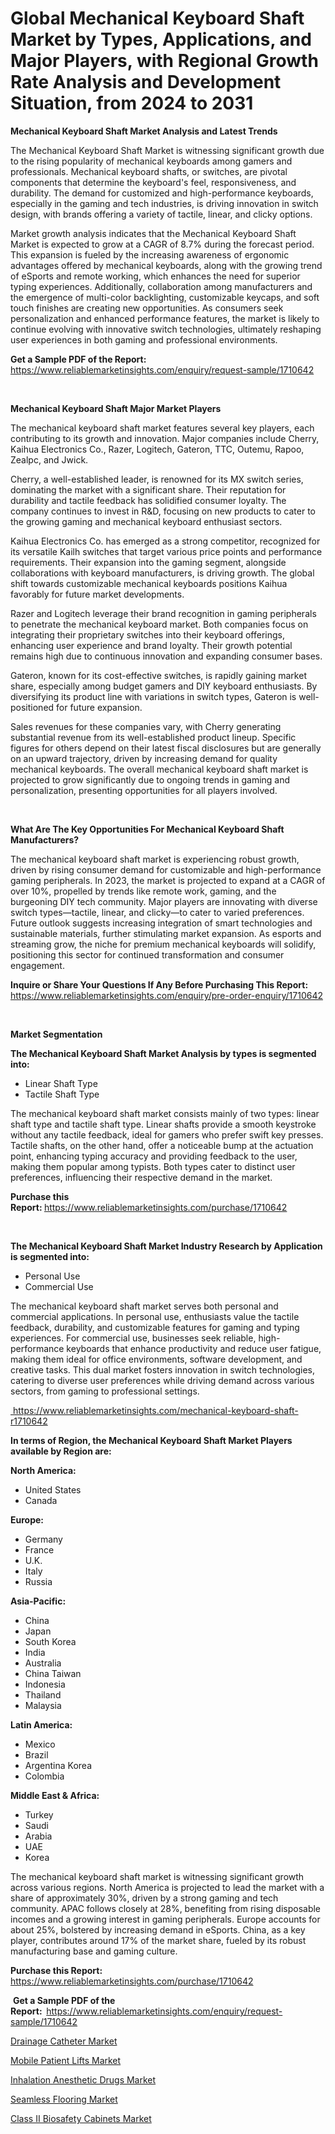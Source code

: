 <p><h1>Global Mechanical Keyboard Shaft Market by Types, Applications, and Major Players, with Regional Growth Rate Analysis and Development Situation, from 2024 to 2031</h1></p><p><strong>Mechanical Keyboard Shaft Market Analysis and Latest Trends</strong></p>
<p><p>The Mechanical Keyboard Shaft Market is witnessing significant growth due to the rising popularity of mechanical keyboards among gamers and professionals. Mechanical keyboard shafts, or switches, are pivotal components that determine the keyboard's feel, responsiveness, and durability. The demand for customized and high-performance keyboards, especially in the gaming and tech industries, is driving innovation in switch design, with brands offering a variety of tactile, linear, and clicky options.</p><p>Market growth analysis indicates that the Mechanical Keyboard Shaft Market is expected to grow at a CAGR of 8.7% during the forecast period. This expansion is fueled by the increasing awareness of ergonomic advantages offered by mechanical keyboards, along with the growing trend of eSports and remote working, which enhances the need for superior typing experiences. Additionally, collaboration among manufacturers and the emergence of multi-color backlighting, customizable keycaps, and soft touch finishes are creating new opportunities. As consumers seek personalization and enhanced performance features, the market is likely to continue evolving with innovative switch technologies, ultimately reshaping user experiences in both gaming and professional environments.</p></p>
<p><strong>Get a Sample PDF of the Report:&nbsp;</strong> <a href="https://www.reliablemarketinsights.com/enquiry/request-sample/1710642?utm_campaign=1589&utm_medium=2&utm_source=Github&utm_content=ia&utm_term=22102024&utm_id=mechanical-keyboard-shaft">https://www.reliablemarketinsights.com/enquiry/request-sample/1710642</a></p>
<p>&nbsp;</p>
<p><strong>Mechanical Keyboard Shaft Major Market Players</strong></p>
<p><p>The mechanical keyboard shaft market features several key players, each contributing to its growth and innovation. Major companies include Cherry, Kaihua Electronics Co., Razer, Logitech, Gateron, TTC, Outemu, Rapoo, Zealpc, and Jwick. </p><p>Cherry, a well-established leader, is renowned for its MX switch series, dominating the market with a significant share. Their reputation for durability and tactile feedback has solidified consumer loyalty. The company continues to invest in R&D, focusing on new products to cater to the growing gaming and mechanical keyboard enthusiast sectors.</p><p>Kaihua Electronics Co. has emerged as a strong competitor, recognized for its versatile Kailh switches that target various price points and performance requirements. Their expansion into the gaming segment, alongside collaborations with keyboard manufacturers, is driving growth. The global shift towards customizable mechanical keyboards positions Kaihua favorably for future market developments.</p><p>Razer and Logitech leverage their brand recognition in gaming peripherals to penetrate the mechanical keyboard market. Both companies focus on integrating their proprietary switches into their keyboard offerings, enhancing user experience and brand loyalty. Their growth potential remains high due to continuous innovation and expanding consumer bases.</p><p>Gateron, known for its cost-effective switches, is rapidly gaining market share, especially among budget gamers and DIY keyboard enthusiasts. By diversifying its product line with variations in switch types, Gateron is well-positioned for future expansion.</p><p>Sales revenues for these companies vary, with Cherry generating substantial revenue from its well-established product lineup. Specific figures for others depend on their latest fiscal disclosures but are generally on an upward trajectory, driven by increasing demand for quality mechanical keyboards. The overall mechanical keyboard shaft market is projected to grow significantly due to ongoing trends in gaming and personalization, presenting opportunities for all players involved.</p></p>
<p>&nbsp;</p>
<p><strong>What Are The Key Opportunities For Mechanical Keyboard Shaft Manufacturers?</strong></p>
<p><p>The mechanical keyboard shaft market is experiencing robust growth, driven by rising consumer demand for customizable and high-performance gaming peripherals. In 2023, the market is projected to expand at a CAGR of over 10%, propelled by trends like remote work, gaming, and the burgeoning DIY tech community. Major players are innovating with diverse switch types—tactile, linear, and clicky—to cater to varied preferences. Future outlook suggests increasing integration of smart technologies and sustainable materials, further stimulating market expansion. As esports and streaming grow, the niche for premium mechanical keyboards will solidify, positioning this sector for continued transformation and consumer engagement.</p></p>
<p><strong>Inquire or Share Your Questions If Any Before Purchasing This Report:</strong> <a href="https://www.reliablemarketinsights.com/enquiry/pre-order-enquiry/1710642?utm_campaign=1589&utm_medium=2&utm_source=Github&utm_content=ia&utm_term=22102024&utm_id=mechanical-keyboard-shaft">https://www.reliablemarketinsights.com/enquiry/pre-order-enquiry/1710642</a></p>
<p>&nbsp;</p>
<p><strong>Market Segmentation</strong></p>
<p><strong>The Mechanical Keyboard Shaft Market Analysis by types is segmented into:</strong></p>
<p><ul><li>Linear Shaft Type</li><li>Tactile Shaft Type</li></ul></p>
<p><p>The mechanical keyboard shaft market consists mainly of two types: linear shaft type and tactile shaft type. Linear shafts provide a smooth keystroke without any tactile feedback, ideal for gamers who prefer swift key presses. Tactile shafts, on the other hand, offer a noticeable bump at the actuation point, enhancing typing accuracy and providing feedback to the user, making them popular among typists. Both types cater to distinct user preferences, influencing their respective demand in the market.</p></p>
<p><strong>Purchase this Report:&nbsp;</strong><a href="https://www.reliablemarketinsights.com/purchase/1710642?utm_campaign=1589&utm_medium=2&utm_source=Github&utm_content=ia&utm_term=22102024&utm_id=mechanical-keyboard-shaft">https://www.reliablemarketinsights.com/purchase/1710642</a></p>
<p>&nbsp;</p>
<p><strong>The Mechanical Keyboard Shaft Market Industry Research by Application is segmented into:</strong></p>
<p><ul><li>Personal Use</li><li>Commercial Use</li></ul></p>
<p><p>The mechanical keyboard shaft market serves both personal and commercial applications. In personal use, enthusiasts value the tactile feedback, durability, and customizable features for gaming and typing experiences. For commercial use, businesses seek reliable, high-performance keyboards that enhance productivity and reduce user fatigue, making them ideal for office environments, software development, and creative tasks. This dual market fosters innovation in switch technologies, catering to diverse user preferences while driving demand across various sectors, from gaming to professional settings.</p></p>
<p><a href="https://www.reliablemarketinsights.com/mechanical-keyboard-shaft-r1710642?utm_campaign=1589&utm_medium=2&utm_source=Github&utm_content=ia&utm_term=22102024&utm_id=mechanical-keyboard-shaft">&nbsp;https://www.reliablemarketinsights.com/mechanical-keyboard-shaft-r1710642</a></p>
<p><strong>In terms of Region, the Mechanical Keyboard Shaft Market Players available by Region are:</strong></p>
<p>
    <p> <strong> North America: </strong>
        <ul>
            <li>United States</li>
            <li>Canada</li>
        </ul>
        </p> 
    <p> <strong> Europe: </strong>
        <ul>
            <li>Germany</li>
            <li>France</li>
            <li>U.K.</li>
            <li>Italy</li>
            <li>Russia</li>
        </ul>
        </p> 
    <p> <strong> Asia-Pacific: </strong>
        <ul>
            <li>China</li>
            <li>Japan</li>
            <li>South Korea</li>
            <li>India</li>
            <li>Australia</li>
            <li>China Taiwan</li>
            <li>Indonesia</li>
            <li>Thailand</li>
            <li>Malaysia</li>
        </ul>
        </p> 
    <p> <strong> Latin America: </strong>
        <ul>
            <li>Mexico</li>
            <li>Brazil</li>
            <li>Argentina Korea</li>
            <li>Colombia</li>
        </ul>
        </p> 
    <p> <strong> Middle East & Africa: </strong>
        <ul>
            <li>Turkey</li>
            <li>Saudi</li>
            <li>Arabia</li>
            <li>UAE</li>
            <li>Korea</li>
        </ul>
    </p>
    </p>
<p><p>The mechanical keyboard shaft market is witnessing significant growth across various regions. North America is projected to lead the market with a share of approximately 30%, driven by a strong gaming and tech community. APAC follows closely at 28%, benefiting from rising disposable incomes and a growing interest in gaming peripherals. Europe accounts for about 25%, bolstered by increasing demand in eSports. China, as a key player, contributes around 17% of the market share, fueled by its robust manufacturing base and gaming culture.</p></p>
<p><strong>Purchase this Report: </strong><a href="https://www.reliablemarketinsights.com/purchase/1710642?utm_campaign=1589&utm_medium=2&utm_source=Github&utm_content=ia&utm_term=22102024&utm_id=mechanical-keyboard-shaft">https://www.reliablemarketinsights.com/purchase/1710642</a></p>
<p>&nbsp;<strong>Get a Sample PDF of the Report:&nbsp;&nbsp;</strong><a href="https://www.reliablemarketinsights.com/enquiry/request-sample/1710642?utm_campaign=1589&utm_medium=2&utm_source=Github&utm_content=ia&utm_term=22102024&utm_id=mechanical-keyboard-shaft">https://www.reliablemarketinsights.com/enquiry/request-sample/1710642</a></p>
<p><strong></strong></p>
<p><p><a href="https://www.linkedin.com/pulse/drainage-catheter-market-segmentation-applications-types-growth-bdp0e?utm_campaign=1589&utm_medium=2&utm_source=Github&utm_content=ia&utm_term=22102024&utm_id=mechanical-keyboard-shaft">Drainage Catheter Market</a></p><p><a href="https://www.linkedin.com/pulse/mobile-patient-lifts-market-global-trends-forecast-2024--zmzwe?utm_campaign=1589&utm_medium=2&utm_source=Github&utm_content=ia&utm_term=22102024&utm_id=mechanical-keyboard-shaft">Mobile Patient Lifts Market</a></p><p><a href="https://www.linkedin.com/pulse/inhalation-anesthetic-drugs-market-maturity-analysis-regional-8lxce?utm_campaign=1589&utm_medium=2&utm_source=Github&utm_content=ia&utm_term=22102024&utm_id=mechanical-keyboard-shaft">Inhalation Anesthetic Drugs Market</a></p><p><a href="https://www.linkedin.com/pulse/strategic-forecast-seamless-flooring-market-growth-trends-scfbe?utm_campaign=1589&utm_medium=2&utm_source=Github&utm_content=ia&utm_term=22102024&utm_id=mechanical-keyboard-shaft">Seamless Flooring Market</a></p><p><a href="https://www.linkedin.com/pulse/class-ii-biosafety-cabinets-market-trends-focusing-insight-dkune?utm_campaign=1589&utm_medium=2&utm_source=Github&utm_content=ia&utm_term=22102024&utm_id=mechanical-keyboard-shaft">Class II Biosafety Cabinets Market</a></p></p>